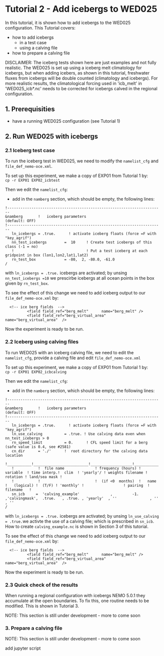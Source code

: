 # Tutorial 2 - Add icebergs to WED025

In this tutorial, it is shown how to add icebergs to the WED025 configuration. This Tutorial covers:
- how to add icebergs   
  - in a test case  
  - using a calving file  
- how to prepare a calving file 

DISCLAIMER: The iceberg tests shown here are just examples and not fully realistic. The WED025 is set up using a iceberg melt climatology for icebergs, but when adding icebers, as shown in this tutorial, freshwater fluxes from icebergs will be double counted (climatology and icebergs). For more realistic results, the climatological forcing used in 'icb_melt' in 'WED025_icb*.nc' needs to be corrected for icebergs calved in the regional configuration.

## 1. Prerequisities
- have a running WED025 configuration (see Tutorial 1)


## 2. Run WED025 with icebergs

### 2.1 Iceberg test case

To run the iceberg test in WED025, we need to modify the `namelist_cfg` and `file_def_nemo-oce.xml`.

To set up this experiment, we make a copy of EXP01 from Tutorial 1 by:  
`cp -r EXP01 EXP02_icbtest`

Then we edit the `namelist_cfg`: 
- add in the `namberg` section, which should be empty, the following lines: 
```
!-----------------------------------------------------------------------  
&namberg       !   iceberg parameters                                   (default: OFF)  
!-----------------------------------------------------------------------  
   ln_icebergs = .true.      ! activate iceberg floats (force =F with "key_agrif")  
   nn_test_icebergs        =  10     ! Create test icebergs of this class (-1 = no)  
   !                                 ! Put a test iceberg at each gridpoint in box (lon1,lon2,lat1,lat2)  
   rn_test_box             = -80,  2, -80.0, -61.0  
/  
```
with `ln_icebergs = .true.` icebergs are activated; by unsing `nn_test_icebergs =10` we prescirbe icebergs at all ocean points in the box given by `rn_test_box`.

To see the effect of this change we need to add iceberg output to our `file_def_nemo-oce.xml` by:  
```
  <!-- ice berg fields  -->
          <field field_ref="berg_melt"      name="berg_melt" />   
          <field field_ref="berg_virtual_area"    name="berg_virtual_area"  />
``` 
Now the experiment is ready to be run.  

### 2.2 Iceberg using calving files

To run WED025 with an iceberg calving file, we need to edit the `namelist_cfg`, provide a calving file and edit `file_def_nemo-oce.xml`

To set up this experiment, we make a copy of EXP01 from Tutorial 1 by:          
`cp -r EXP01 EXP02_icbcalving`

Then we edit the `namelist_cfg`: 
- add in the `namberg` section, which should be empty, the following lines:    
```
!-----------------------------------------------------------------------  
&namberg       !   iceberg parameters                                   (default: OFF)  
!-----------------------------------------------------------------------
   ln_icebergs = .true.      ! activate iceberg floats (force =F with "key_agrif")  
   ln_use_calving          = .true. ! Use calving data even when nn_test_icebergs > 0    
   rn_speed_limit          = 0.      ! CFL speed limit for a berg (safe value is 0.4, see #2581)       
   cn_dir      = './'      !  root directory for the calving data location  
   !___________!_________________________!___________________!___________!_____________!________!___________!__________________!__________!_______________!    
   !           !  file name              ! frequency (hours) ! variable  ! time interp.!  clim  ! 'yearly'/ ! weights filename ! rotation ! land/sea mask !    
   !           !                         !  (if <0  months)  !   name    !   (logical) !  (T/F) ! 'monthly' !                  ! pairing  !    filename   !    
   sn_icb     =  'calving_example'              ,         -1.        ,'calvingmask',  .true.   , .true. , 'yearly'  , ''               , ''       , ''
/
``` 
with `ln_icebergs = .true.` icebergs are activated; by unsing `ln_use_calving          = .true.`we activte the use of a calving file; which is prescribed in `sn_icb`. How to create `calving_example.nc` is shown in Section 3 of this tutorial.


To see the effect of this change we need to add iceberg output to our `file_def_nemo-oce.xml` by:  
```
  <!-- ice berg fields  -->   
          <field field_ref="berg_melt"      name="berg_melt" />  
          <field field_ref="berg_virtual_area"    name="berg_virtual_area"  />
``` 

Now the experiment is ready to be run. 


### 2.3 Quick check of the results

When running a regional configuration with icebergs NEMO 5.0.1 they accumulate at the open boundaries. To fix this, one routine needs to be modified. This is shown in Tutorial 3. 

NOTE: This section is still under development  - more to come soon
 
### 3. Prepare a calving file

NOTE:  This section is still under development - more to come soon 

add jupyter script


